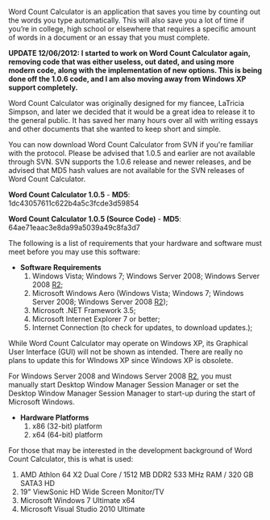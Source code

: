 Word Count Calculator is an application that saves you time by counting out the words you type automatically. This will also save you a lot of time if you’re in college, high school or elsewhere that requires a specific amount of words in a document or an essay that you must complete.

**UPDATE 12/06/2012: I started to work on Word Count Calculator again, removing code that was either useless, out dated, and using more modern code, along with the implementation of new options. This is being done off the 1.0.6 code, and I am also moving away from Windows XP support completely.**

Word Count Calculator was originally designed for my fiancee, LaTricia Simpson, and later we decided that it would be a great idea to release it to the general public. It has saved her many hours over all with writing essays and other documents that she wanted to keep short and simple.

You can now download Word Count Calculator from SVN if you're familiar with the protocol. Please be advised that 1.0.5 and earlier are not available through SVN. SVN supports the 1.0.6 release and newer releases, and be advised that MD5 hash values are not available for the SVN releases of Word Count Calculator.

**Word Count Calculator 1.0.5** - **MD5**: 1dc43057611c622b4a5c3fcde3d59854

**Word Count Calculator 1.0.5 (Source Code)** - **MD5**: 64ae71eaac3e8da99a5039a49c8fa3d7


The following is a list of requirements that your hardware and software must meet before you may use this software:

  * **Software Requirements**
    1. Windows Vista; Windows 7; Windows Server 2008; Windows Server 2008 [R2](https://code.google.com/p/word-count-calculator/source/detail?r=2);
    1. Microsoft Windows Aero (Windows Vista; Windows 7; Windows Server 2008; Windows Server 2008 [R2](https://code.google.com/p/word-count-calculator/source/detail?r=2));
    1. Microsoft .NET Framework 3.5;
    1. Microsoft Internet Explorer 7 or better;
    1. Internet Connection (to check for updates, to download updates.);

While Word Count Calculator may operate on Windows XP, its Graphical User Interface (GUI) will not be shown as intended. There are really no plans to update this for WIndows XP since Windows XP is obsolete.

For Windows Server 2008 and Windows Server 2008 [R2](https://code.google.com/p/word-count-calculator/source/detail?r=2), you must manually start Desktop Window Manager Session Manager or set the Desktop Window Manager Session Manager to start-up during the start of Microsoft Windows.

  * **Hardware Platforms**
    1. x86 (32-bit) platform
    1. x64 (64-bit) platform


For those that may be interested in the development background of Word Count Calculator, this is what is used:
  1. AMD Athlon 64 X2 Dual Core / 1512 MB DDR2 533 MHz RAM / 320 GB SATA3 HD
  1. 19" ViewSonic HD Wide Screen Monitor/TV
  1. Microsoft Windows 7 Ultimate x64
  1. Microsoft Visual Studio 2010 Ultimate
